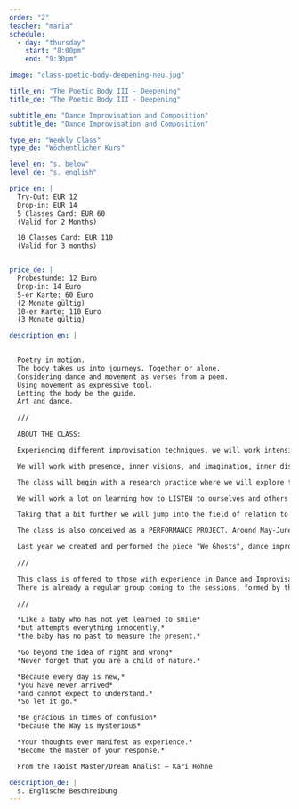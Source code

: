 ```yaml
---
order: "2"
teacher: "maria"
schedule:
  - day: "thursday"
    start: "8:00pm"
    end: "9:30pm"

image: "class-poetic-body-deepening-neu.jpg"

title_en: "The Poetic Body III - Deepening"
title_de: "The Poetic Body III - Deepening"

subtitle_en: "Dance Improvisation and Composition"
subtitle_de: "Dance Improvisation and Composition"

type_en: "Weekly Class"
type_de: "Wöchentlicher Kurs"

level_en: "s. below"
level_de: "s. english"

price_en: |
  Try-Out: EUR 12
  Drop-in: EUR 14
  5 Classes Card: EUR 60   
  (Valid for 2 Months)  

  10 Classes Card: EUR 110  
  (Valid for 3 months)


price_de: |
  Probestunde: 12 Euro
  Drop-in: 14 Euro  
  5-er Karte: 60 Euro 
  (2 Monate gültig)
  10-er Karte: 110 Euro  
  (3 Monate gültig)

description_en: |

  
  Poetry in motion.  
  The body takes us into journeys. Together or alone.  
  Considering dance and movement as verses from a poem.  
  Using movement as expressive tool.  
  Letting the body be the guide.  
  Art and dance.  

  ///  
  
  ABOUT THE CLASS:  

  Experiencing different improvisation techniques, we will work intensively with the body and its ocean of expression, allowing the poetics of the body and its presence in motion to unfold; going a bit further on taking that into Compositions. Creating short pieces and “poems in movement” that are open to meaning and interpretation. Unfolding suggestive landscapes and alive compositions.

  We will work with presence, inner visions, and imagination, inner discourse/speech, decision-making, braveness, vulnerability, clarity of movement, musicality and present time awareness. Using tasks and exercises related to practices like Action Theatre, Instant Composition, Dance Improvisation, Creative Writing, and Butoh.

  The class will begin with a research practice where we will explore the possibilities of movement and dynamics, expanding our movement vocabulary, visiting thought improvisation different qualities and choices; in order to make ourselves available and potentially free in HOW we move. Here we will work on expanding, rediscovering and experiencing the HOW and WHAT we are doing. Creating our own material and acknowledging it as a dynamic constantly changing living thing, that has its own life, detached from our identity.

  We will work a lot on learning how to LISTEN to ourselves and others. We will practice being constantly in present time, ready and available, like a wildcat. Creating and choreographing, phrasing the movement in order to let the material speak up and dance it with joy.

  Taking that a bit further we will jump into the field of relation to others, to ourselves, and to the material we are creating, or that’s being created. Working on duos, trios, and group compositions as well as in Solos. Taking the whole work to serve the composition, and letting it rip off you to serve the poetry and the “third body” = The composition. Practicing WHERE and WHEN we do what we do, and noticing how time and space can be modified.

  The class is also conceived as a PERFORMANCE PROJECT. Around May-June, participants of the class, under the direction and guidance of the teacher, will perform a piece that will be created on these sessions and on possibly, extended hours of rehearsals.

  Last year we created and performed the piece "We Ghosts", dance improvisation and composition 40 min piece that was shown for two nights at Urbanraum, under a weekend performance event. The participants that took part in it still remain in this group, and we are heading further this year. 

  ///  
  
  This class is offered to those with experience in Dance and Improvisation (Intermediate as well as advanced).
  There is already a regular group coming to the sessions, formed by the last year The Poetic Body students and other experienced participants. If you are willing to join us, please feel welcome to send an email with a little description of your dance/movement experience. 

  ///

  *Like a baby who has not yet learned to smile*  
  *but attempts everything innocently,*  
  *the baby has no past to measure the present.*

  *Go beyond the idea of right and wrong*  
  *Never forget that you are a child of nature.*

  *Because every day is new,*  
  *you have never arrived*  
  *and cannot expect to understand.*  
  *So let it go.*  

  *Be gracious in times of confusion*  
  *because the Way is mysterious*

  *Your thoughts ever manifest as experience.*  
  *Become the master of your response.*    

  From the Taoist Master/Dream Analist – Kari Hohne

description_de: |
  s. Englische Beschreibung
---
```

